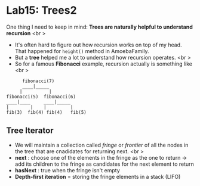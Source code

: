 Lab15: Trees2
===

One thing I need to keep in mind: **Trees are naturally helpful to understand recursion** <br \>
* It's often hard to figure out how recursion works on top of my head. That happened for ```height()``` method in AmoebaFamily.
* But a **tree** helped me a lot to understand how recursion operates. <br \>
* So for a famous **Fibonacci** example, recursion actually is something like <br \>
```
      fibonacci(7)
      ____|_____
     |          |
fibonacci(5)  fibonacci(6)
____|____     ____|_____
|        |    |         |
fib(3)  fib(4) fib(4)   fib(5)
```

## Tree Iterator
* We will maintain a collection called *fringe* or *frontier* of all the nodes in the tree that are cnadidates for returning next. <br \>
* **next** : choose one of the elements in the fringe as the one to return -> add its children to the fringe as candidates for the next element to return
* **hasNext** : true when the fringe isn't empty
* **Depth-first iteration** = storing the fringe elements in a stack (LIFO)
